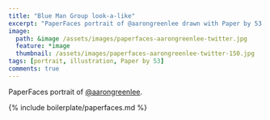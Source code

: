 ```yaml
---
title: "Blue Man Group look-a-like"
excerpt: "PaperFaces portrait of @aarongreenlee drawn with Paper by 53 on an iPad."
image: 
  path: &image /assets/images/paperfaces-aarongreenlee-twitter.jpg 
  feature: *image
  thumbnail: /assets/images/paperfaces-aarongreenlee-twitter-150.jpg
tags: [portrait, illustration, Paper by 53]
comments: true
---
```


PaperFaces portrait of [@aarongreenlee](https://twitter.com/aarongreenlee).

{% include boilerplate/paperfaces.md %}
